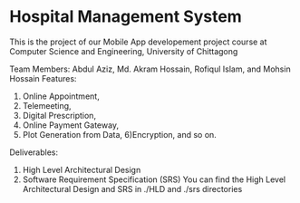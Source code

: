 # Hospital Management System
This is the project of our Mobile App developement project course at Computer Science and Engineering, University of Chittagong

Team Members: Abdul Aziz, Md. Akram Hossain, Rofiqul Islam, and Mohsin Hossain
Features: 
1) Online Appointment, 
2) Telemeeting,
3) Digital Prescription,
4) Online Payment Gateway,
5) Plot Generation from Data,
6)Encryption, and so on.

Deliverables:
1) High Level Architectural Design
2) Software Requirement Specification (SRS)
You can find the High Level Architectural Design and SRS in ./HLD and ./srs directories
 
